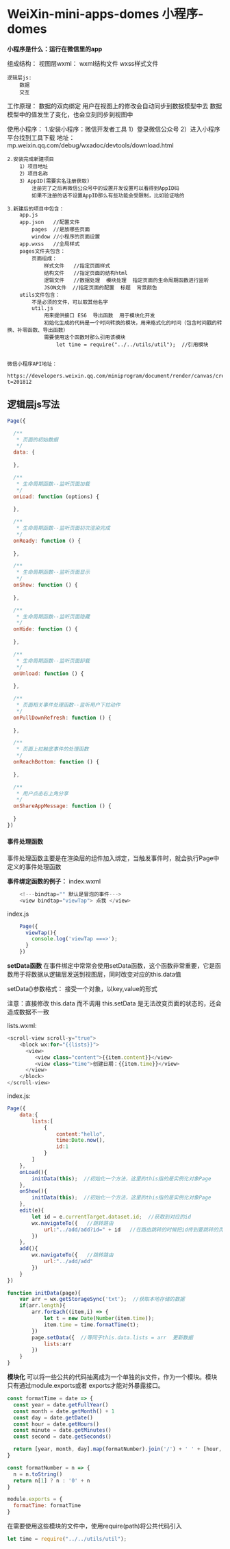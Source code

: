 # WeiXin-mini-apps-domes  小程序-domes
**小程序是什么：运行在微信里的app**

组成结构：
    视图层wxml：
        wxml结构文件
        wxss样式文件

    逻辑层js:
        数据
        交互

工作原理：
    数据的双向绑定
    用户在视图上的修改会自动同步到数据模型中去
    数据模型中的值发生了变化，也会立刻同步到视图中


使用小程序：
    1.安装小程序：微信开发者工具
        1）登录微信公众号
        2）进入小程序平台找到工具下载
            地址：mp.weixin.qq.com/debug/wxadoc/devtools/download.html

    2.安装完成新建项目
        1）项目地址
        2）项目名称
        3）AppID(需要实名注册获取) 
            注册完了之后再微信公众号中的设置开发设置可以看得到AppID码
            如果不注册的话不设置AppID那么有些功能会受限制，比如验证啥的
    
    3.新建后的项目中包含：
        app.js
        app.json   //配置文件  
            pages  //是放哪些页面
            window //小程序的页面设置
        app.wxss   //全局样式
        pages文件夹包含：
            页面组成：
                样式文件   //指定页面样式
                结构文件   //指定页面的结构html
                逻辑文件   //数据处理  模块处理  指定页面的生命周期函数进行监听   
                JSON文件  //指定页面的配置  标题  背景颜色
        utils文件包含：
            不是必须的文件，可以取其他名字
            util.js
                用来提供接口 ES6  导出函数  用于模块化开发  
                初始化生成的代码是一个时间转换的模块，用来格式化的时间（包含时间戳的转换、补零函数、导出函数）
                需要使用这个函数时那么引用该模块  
                    let time = require("../../utils/util");  //引用模块
        
            
    微信小程序API地址：
    	https://developers.weixin.qq.com/miniprogram/document/render/canvas/createCanvas.html?t=201812
 
     
## 逻辑层js写法
```javascript
Page({

  /**
   * 页面的初始数据
   */
  data: {
  
  },

  /**
   * 生命周期函数--监听页面加载
   */
  onLoad: function (options) {
  
  },

  /**
   * 生命周期函数--监听页面初次渲染完成
   */
  onReady: function () {
  
  },

  /**
   * 生命周期函数--监听页面显示
   */
  onShow: function () {
  
  },

  /**
   * 生命周期函数--监听页面隐藏
   */
  onHide: function () {
  
  },

  /**
   * 生命周期函数--监听页面卸载
   */
  onUnload: function () {
  
  },

  /**
   * 页面相关事件处理函数--监听用户下拉动作
   */
  onPullDownRefresh: function () {
  
  },

  /**
   * 页面上拉触底事件的处理函数
   */
  onReachBottom: function () {
  
  },

  /**
   * 用户点击右上角分享
   */
  onShareAppMessage: function () {
  
  }
})
```
        
#### 事件处理函数  
事件处理函数主要是在渲染层的组件加入绑定，当触发事件时，就会执行Page中定义的事件处理函数  

**事件绑定函数的例子：** 
index.wxml  
```javascript
    <!---bindtap="" 默认是冒泡的事件--->
	<view bindtap="viewTap"> 点我 </view>
```

index.js
```javascript
	Page({
	  viewTap(){   
		console.log('viewTap ===>');
	  }
	})
```


**setData函数**
在事件绑定中常常会使用setData函数，这个函数非常重要，它是函数用于将数据从逻辑层发送到视图层，同时改变对应的this.data值

setData()参数格式： 
接受一个对象，以key,value的形式

注意：直接修改 this.data 而不调用 this.setData 是无法改变页面的状态的，还会造成数据不一致

lists.wxml:
```javascript
<scroll-view scroll-y="true">
	<block wx:for="{{lists}}">
	  <view>
	     <view class="content">{{item.content}}</view>
	     <view class="time">创建日期：{{item.time}}</view>
	  </view>
	</block>
</scroll-view>
```

index.js:
```javascript
Page({
    data:{
        lists:[
            {
                content:"hello",
                time:Date.now(),
                id:1
            }
        ]
    },
    onLoad(){
        initData(this);  //初始化一个方法，这里的this指的是实例化对象Page
    },
    onShow(){
        initData(this);  //初始化一个方法，这里的this指的是实例化对象Page
    },
    edit(e){
        let id = e.currentTarget.dataset.id;  //获取到对应的id
        wx.navigateTo({   //跳转路由
            url:"../add/add?id=" + id   //在路由跳转的时候把id传到要跳转的页面中
        })
    },
    add(){
        wx.navigateTo({   //跳转路由
            url:"../add/add"
        })
    }
})

function initData(page){
    var arr = wx.getStorageSync('txt');  //获取本地存储的数据
    if(arr.length){
        arr.forEach((item,i) => {
            let t = new Date(Number(item.time));
            item.time = time.formatTime(t);
        })
        page.setData({  //等同于this.data.lists = arr  更新数据
            lists:arr
        })
    }
}

```

**模块化**
可以将一些公共的代码抽离成为一个单独的js文件，作为一个模块。模块只有通过module.exports或者 exports才能对外暴露接口。
```javascript
const formatTime = date => {
  const year = date.getFullYear()
  const month = date.getMonth() + 1
  const day = date.getDate()
  const hour = date.getHours()
  const minute = date.getMinutes()
  const second = date.getSeconds()

  return [year, month, day].map(formatNumber).join('/') + ' ' + [hour, minute, second].map(formatNumber).join(':')
}

const formatNumber = n => {
  n = n.toString()
  return n[1] ? n : '0' + n
}

module.exports = {
  formatTime: formatTime
}

```

​在需要使用这些模块的文件中，使用require(path)将公共代码引入
```javascript
let time = require("../../utils/util");
```




